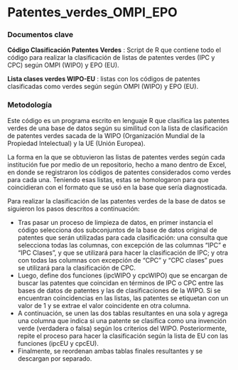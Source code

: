 # Patentes_verdes_OMPI_EPO

### Documentos clave

**Código Clasificación Patentes Verdes**
: Script de R que contiene todo el código para realizar la clasificación de listas de patentes verdes (IPC y CPC) según OMPI (WIPO) y EPO (EU).

**Lista clases verdes WIPO-EU**
: listas con los códigos de patentes clasificadas como verdes según según OMPI (WIPO) y EPO (EU).

### Metodología

Este código es un programa escrito en lenguaje R que clasifica las patentes verdes de una base de datos según su similitud con la lista de clasificación de patentes verdes sacada de la WIPO (Organización Mundial de la Propiedad Intelectual) y la UE (Unión Europea).

La forma en la que se obtuvieron las listas de patentes verdes según cada institución fue por medio de un repositorio, hecho a mano dentro de Excel, en donde se registraron los códigos de patentes considerados como verdes para cada una. Teniendo esas listas, estas se homologaron para que coincidieran con el formato que se usó en la base que sería diagnosticada.

Para realizar la clasificación de las patentes verdes de la base de datos se siguieron los pasos descritos a continuación:

* Tras pasar un proceso de limpieza de datos, en primer instancia el código selecciona dos subconjuntos de la base de datos original de patentes que serán utilizadas para cada clasificación: una consulta que selecciona todas las columnas, con excepción de las columnas “IPC” e “IPC Clases”, y que se utilizará para hacer la clasificación de IPC; y otra con todas las columnas con excepción de “CPC” y “CPC clases” pues se utilizará para la clasificación de CPC.
* Luego, define dos funciones (ipcWIPO y cpcWIPO) que se encargan de buscar las patentes que coincidan en términos de IPC o CPC entre las bases de datos de patentes y las de clasificaciones de la WIPO. Si se encuentran coincidencias en las listas, las patentes se etiquetan con un valor de 1 y se extrae el valor coincidente en otra columna. 
* A continuación, se unen las dos tablas resultantes en una sola y agrega una columna que indica si una patente se clasifica como una invención verde (verdadera o falsa) según los criterios del WIPO. Posteriormente, repite el proceso para hacer la clasificación según la lista de EU con las funciones (ipcEU y cpcEU).
* Finalmente, se reordenan ambas tablas finales resultantes y se descargan por separado.
